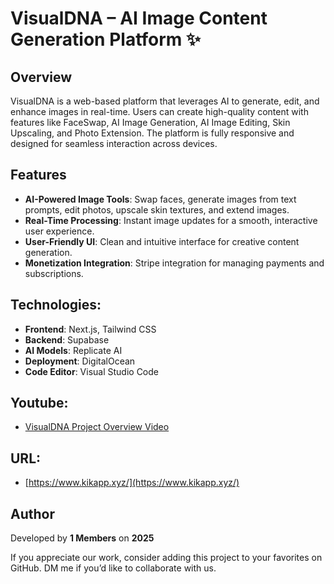 # VisualDNA – AI Image Content Generation Platform ✨
 
## Overview

VisualDNA is a web-based platform that leverages AI to generate, edit, and enhance images in real-time. Users can create high-quality content with features like FaceSwap, AI Image Generation, AI Image Editing, Skin Upscaling, and Photo Extension. The platform is fully responsive and designed for seamless interaction across devices.

## Features
- **AI-Powered Image Tools**: Swap faces, generate images from text prompts, edit photos, upscale skin textures, and extend images.
- **Real-Time Processing**: Instant image updates for a smooth, interactive user experience.
- **User-Friendly UI**: Clean and intuitive interface for creative content generation.
- **Monetization Integration**: Stripe integration for managing payments and subscriptions.

## Technologies:
- **Frontend**: Next.js, Tailwind CSS
- **Backend**: Supabase
- **AI Models**: Replicate AI
- **Deployment**: DigitalOcean
- **Code Editor**: Visual Studio Code

## Youtube:
- [VisualDNA Project Overview Video](https://youtu.be/xRn6m24yDw0)

## URL:
- [https://www.kikapp.xyz/](https://www.kikapp.xyz/)

## Author

Developed by **1 Members** on **2025**

If you appreciate our work, consider adding this project to your favorites on GitHub. DM me if you’d like to collaborate with us.
